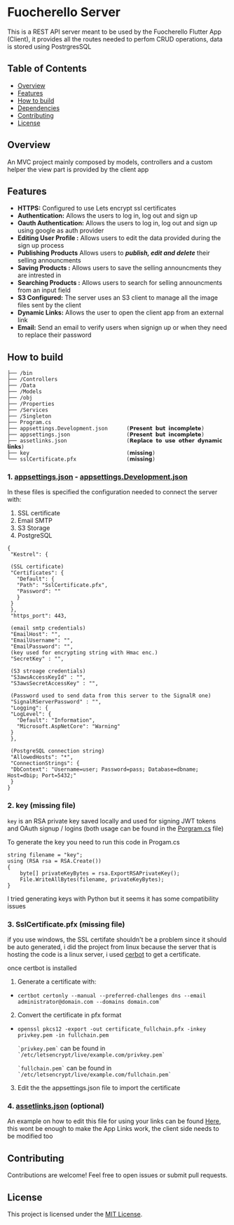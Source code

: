 # Fuocherello Server
This is a REST API server meant to be used by the Fuocherello Flutter App (Client), it provides all the routes needed to perfom CRUD operations, data is stored using PostrgresSQL

## Table of Contents
- [Overview](#overview)
- [Features](#features)
- [How to build](#how-to-build)
- [Dependencies](#dependencies)
- [Contributing](#contributing)
- [License](#license)

## Overview
An MVC project mainly composed by models, controllers and a custom helper the view part is provided by the client app

## Features
- **HTTPS:** Configured to use Lets encrypt ssl certificates
- **Authentication:** Allows the users to log in, log out and sign up
- **Oauth Authentication:** Allows the users to log in, log out and sign up using google as auth provider
- **Editing User Profile :**	Allows users to edit the data provided during the sign up process
- **Publishing Products** Allows users to ***publish, edit and delete*** their selling announcments
- **Saving Products :**	Allows users to save the selling announcments they are intrested in
- **Searching Products :**	Allows users to search for selling announcments from an input field
- **S3 Configured:** The server uses an S3 client to manage all the image files sent by the client
- **Dynamic Links:** Allows the user to open the client app from an external link
- **Email:** Send an email to verify users when signign up or when they need to replace their password


## How to build
	├── /bin
	├── /Controllers
	├── /Data
	├── /Models
	├── /obj
	├── /Properties
	├── /Services
	├── /Singleton
	├── Program.cs
	├── appsettings.Development.json      (𝗣𝗿𝗲𝘀𝗲𝗻𝘁 𝗯𝘂𝘁 𝗶𝗻𝗰𝗼𝗺𝗽𝗹𝗲𝘁𝗲)
	├── appsettings.json                  (𝗣𝗿𝗲𝘀𝗲𝗻𝘁 𝗯𝘂𝘁 𝗶𝗻𝗰𝗼𝗺𝗽𝗹𝗲𝘁𝗲)
	├── assetlinks.json                   (𝗥𝗲𝗽𝗹𝗮𝗰𝗲 𝘁𝗼 𝘂𝘀𝗲 𝗼𝘁𝗵𝗲𝗿 𝗱𝘆𝗻𝗮𝗺𝗶𝗰 𝗹𝗶𝗻𝗸𝘀)
	├── key                               (𝗺𝗶𝘀𝘀𝗶𝗻𝗴)
	└── sslCertificate.pfx                (𝗺𝗶𝘀𝘀𝗶𝗻𝗴)

### 1. [appsettings.json](https://github.com/Zophirel/fuocherello-back-end/blob/main/appsettings.json "appsettings.json") - [appsettings.Development.json](https://github.com/Zophirel/fuocherello-back-end/blob/main/appsettings.Development.json "appsettings.Development.json")
In these files is specified the configuration needed to connect the server with:

1. SSL certificate
2. Email SMTP
3. S3 Storage
4. PostgreSQL
	
 ```
{
  "Kestrel": {

  (SSL certificate)
  "Certificates": {
    "Default": {
    "Path": "SslCertificate.pfx",
    "Password": ""
    }
  }
  },
  "https_port": 443,

  (email smtp credentials)
  "EmailHost": "",
  "EmailUsername": "",
  "EmailPassword": "", 
  (key used for encrypting string with Hmac enc.)
  "SecretKey" : "",

  (S3 stroage credentials)
  "S3awsAccessKeyId" : "",
  "S3awsSecretAccessKey" : "",

  (Password used to send data from this server to the SignalR one)
  "SignalRServerPassword" : "",
  "Logging": {
  "LogLevel": {
    "Default": "Information",
    "Microsoft.AspNetCore": "Warning"
  }
  },

  (PostgreSQL connection string)
  "AllowedHosts": "*",
  "ConnectionStrings": {
  "DbContext": "Username=user; Password=pass; Database=dbname; Host=dbip; Port=5432;"
  }
}
```
### 2. key (missing file)
`key` is an RSA private key saved locally and used for signing JWT tokens and OAuth signup / logins (both usage can be found in the [Porgram.cs](https://github.com/Zophirel/fuocherello-back-end/blob/main/Program.cs "Porgram.cs") file)

To generate the key you need to run this code in Progam.cs

	string filename = "key";
	using (RSA rsa = RSA.Create())
	{
		byte[] privateKeyBytes = rsa.ExportRSAPrivateKey();
		File.WriteAllBytes(filename, privateKeyBytes);
	}

I tried generating keys with Python but it seems it has some compatibility issues 

### 3. SslCertificate.pfx (missing file)
if you use windows, the SSL certifate shouldn't be a problem since it should be auto generated, i did the project from linux because the server that is hosting the code is a linux server, i used [cerbot](https://certbot.eff.org/ "cerbot") to get a certificate.

once certbot is installed <br>

1. Generate a certificate with:
 
<ul>
  <li>
    <p><code>certbot certonly --manual --preferred-challenges dns --email administrator@domain.com --domains domain.com`</code></p>
  </li>
</ul>


2. Convert the certificate in pfx format
<ul>
  <li> 
    <p><code>openssl pkcs12 -export -out certificate_fullchain.pfx -inkey privkey.pem -in fullchain.pem</code></p>
  	<p><code>`privkey.pem`</code> can be found in <code>`/etc/letsencrypt/live/example.com/privkey.pem`</code></p>
    <p><code>`fullchain.pem`</code> can be found in <code>`/etc/letsencrypt/live/example.com/fullchain.pem`</code></p>
  </li>
</ul>

3. Edit the the appsettings.json file to import the certificate


### 4. [assetlinks.json](https://github.com/Zophirel/fuocherello-back-end/blob/main/assetlinks.json "assetlinks.json") (optional)

An example on how to edit this file for using your links can be found [Here](https://firebase.google.com/support/guides/app-links-universal-links#app-links "Here"), this wont be enough to make the App Links work, the client side needs to be modified too

## Contributing

Contributions are welcome! Feel free to open issues or submit pull requests.

## License

This project is licensed under the [MIT License](LICENSE).
